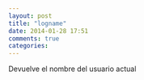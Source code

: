 ```yaml
---
layout: post
title: "logname"
date: 2014-01-28 17:51
comments: true
categories: 
---
```

Devuelve el nombre del usuario actual 

